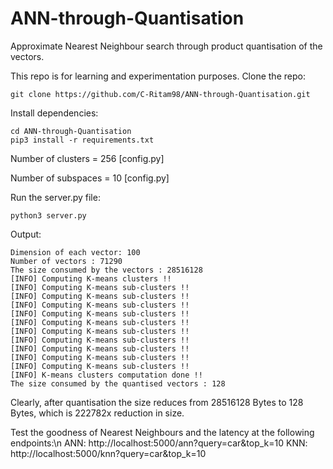 # ANN-through-Quantisation
Approximate Nearest Neighbour search through product quantisation of the vectors.

This repo is for learning and experimentation purposes.
Clone the repo:
```
git clone https://github.com/C-Ritam98/ANN-through-Quantisation.git
```
Install dependencies:
```
cd ANN-through-Quantisation
pip3 install -r requirements.txt
```
Number of clusters = 256 [config.py]

Number of subspaces = 10 [config.py]

Run the server.py file:
```
python3 server.py
```

Output:
```
Dimension of each vector: 100
Number of vectors : 71290
The size consumed by the vectors : 28516128
[INFO] Computing K-means clusters !!
[INFO] Computing K-means sub-clusters !!
[INFO] Computing K-means sub-clusters !!
[INFO] Computing K-means sub-clusters !!
[INFO] Computing K-means sub-clusters !!
[INFO] Computing K-means sub-clusters !!
[INFO] Computing K-means sub-clusters !!
[INFO] Computing K-means sub-clusters !!
[INFO] Computing K-means sub-clusters !!
[INFO] Computing K-means sub-clusters !!
[INFO] Computing K-means sub-clusters !!
[INFO] K-means clusters computation done !!
The size consumed by the quantised vectors : 128
```
Clearly, after quantisation the size reduces from 28516128 Bytes to 128 Bytes, which is 222782x reduction in size.

Test the goodness of Nearest Neighbours and the latency at the following endpoints:\n
ANN: http://localhost:5000/ann?query=car&top_k=10
KNN: http://localhost:5000/knn?query=car&top_k=10
